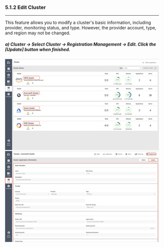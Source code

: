 ### 5.1.2 Edit Cluster

---

This feature allows you to modify a cluster's basic information, including provider, monitoring status, and type. However, the provider account, type, and region may not be changed.

##### a\) Cluster → Select Cluster → Registration Management → Edit. Click the [Update] button when finished.
![](/assets/EN/2.5/5.1.2_1.png)![](/assets/EN/2.5/5.1.2_2.png)




